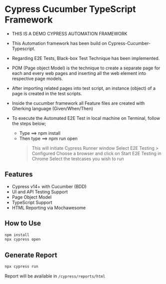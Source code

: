 # Cypress Cucumber TypeScript Framework
* THIS IS A DEMO CYPRESS AUTOMATION FRAMEWORK

* This Automation framework has been build on Cypress-Cucumber-Typescript.

* Regarding E2E Tests,  Black-box Test Technique has been implemented.

* POM (Page object Model) is the technique to create a separate page for each and every web pages
and inserting all the web element into respective page models.

* After importing related pages into test script, an instance (object) of a page is created in the test scripts.

* Inside the cucumber framework all Feature files are created with Gherking language (Given/When/Then)

* To execute the Automated E2E Test in local machine on Terminal, follow the steps below;
  - Type ==> npm install
  - Then type ==> npm run open 
    > This will initiate Cypress Runner window
    > Select E2E Testing > Configured
    > Choose a browser and click on Start E2E Testing in Chrome
    > Select the testcases you wish to run 
## Features
- Cypress v14+ with Cucumber (BDD)
- UI and API Testing Support
- Page Object Model
- TypeScript Support
- HTML Reporting via Mochawesome

## How to Use

```bash
npm install
npx cypress open
```

## Generate Report

```bash
npx cypress run
```

Report will be available in `/cypress/reports/html`

